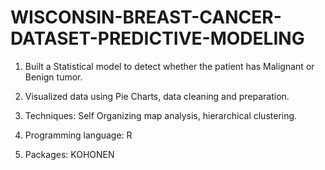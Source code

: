# WISCONSIN-BREAST-CANCER-DATASET-PREDICTIVE-MODELING

1. Built a Statistical model to detect whether the patient has Malignant or Benign tumor.  

2. Visualized data using Pie Charts, data cleaning and preparation.

3. Techniques: Self Organizing map analysis, hierarchical clustering. 

4. Programming language: R 

5. Packages: KOHONEN
